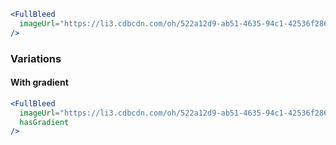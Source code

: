 ```jsx
<FullBleed
  imageUrl="https://li3.cdbcdn.com/oh/522a12d9-ab51-4635-94c1-42536f286e4d.jpg"
/>
```

### Variations

#### With gradient
```jsx
<FullBleed
  imageUrl="https://li3.cdbcdn.com/oh/522a12d9-ab51-4635-94c1-42536f286e4d.jpg"
  hasGradient
/>
```
